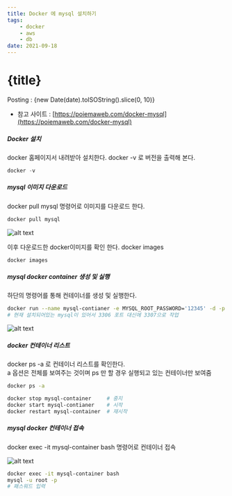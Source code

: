 ```yaml
---
title: Docker 에 mysql 설치하기
tags: 
    - docker 
    - aws 
    - db
date: 2021-09-18
---
```

# {title}
Posting : {new Date(date).toISOString().slice(0, 10)}

<div class="markdown-body">

* 참고 사이트 : [https://poiemaweb.com/docker-mysql](https://poiemaweb.com/docker-mysql)

##### Docker 설치

docker 홈페이지서 내려받아 설치한다. 
docker -v 로 버전을 출력해 본다.

```python
docker -v
```

##### mysql 이미지 다운로드
docker pull mysql 명령어로 이미지를 다운로드 한다.

```bash
docker pull mysql
```
![alt text](/img/docker-mysql-1.png "...")

이후 다운로드한 docker이미지를 확인 한다. docker images

```bash
docker images
```

##### mysql docker container 생성 및 실행

하단의 명령어를 통해 컨테이너를 생성 및 실행한다.

```bash
docker run --name mysql-contianer -e MYSQL_ROOT_PASSWORD='12345' -d -p 3307:3307 mysql:latest 
# 현재 설치되어있는 mysql이 있어서 3306 포트 대신에 3307으로 작업
```

![alt text](/img/docker-mysql-2.png "...")


##### docker 컨테이너 리스트 
docker ps -a 로 컨테이너 리스트를 확인한다.   
a 옵션은 전체를 보여주는 것이며 ps 만 할 경우 실행되고 있는 컨테이너만 보여줌   

```bash
docker ps -a 

docker stop mysql-container     # 중지
docker start mysql-contianer    # 시작
docker restart mysql-container  # 재시작
```

##### mysql docker 컨테이너 접속
docker exec -it mysql-container bash 명령어로 컨테이너 접속

![alt text](/img/docker-mysql-3.png "...")

```bash
docker exec -it mysql-container bash 
mysql -u root -p
# 패스워드 입력
```

</div>